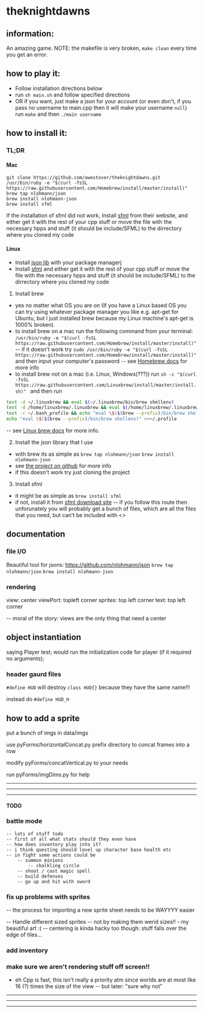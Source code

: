 
# theknightdawns

## information: 
An amazing game. NOTE: the makefile is very broken, `make clean` every time you get an error.

## how to play it:
  * Follow installation directions below
  * run `sh main.sh` and follow specified directions
  * OR if you want, just make a json for your account (or even don't, if you pass no username to main.cpp then it will make your username `null`) run `make` and then `./main username`


## how to install it:
### TL;DR
#### Mac
```
git clone https://github.com/awestover/theknightdawns.git
/usr/bin/ruby -e "$(curl -fsSL https://raw.githubusercontent.com/Homebrew/install/master/install)"
brew tap nlohmann/json
brew install nlohmann-json
brew install sfml
```
If the installation of sfml did not work, Install [sfml](https://www.sfml-dev.org/download/csfml/) from their website, and either get it with the rest of your cpp stuff or move the file with the necessary hpps and stuff (it should be include/SFML) to the dirrectory where you cloned my code

#### Linux
  * Install [json lib](https://github.com/nlohmann/json) with your package managerj
  * Install [sfml](https://www.sfml-dev.org/download/csfml/) and either get it with the rest of your cpp stuff or move the file with the necessary hpps and stuff (it should be include/SFML) to the dirrectory where you cloned my code

1) Install brew
  * yes no matter what OS you are on (If you have a Linux based OS you can try using whatever package manager you like e.g. apt-get for Ubuntu, but I just installed brew because my Linux machine's apt-get is 1000% broken).
  * to install brew on a mac run the following command from your terminal: `/usr/bin/ruby -e "$(curl -fsSL https://raw.githubusercontent.com/Homebrew/install/master/install)"`
    -- if it doesn't work try `sudo /usr/bin/ruby -e "$(curl -fsSL https://raw.githubusercontent.com/Homebrew/install/master/install)"` and then input your computer's password 
    -- see [Homebrew docs](https://brew.sh) for more info
  * to install brew not on a mac (i.e. Linux, Windows(???)) run `sh -c "$(curl -fsSL https://raw.githubusercontent.com/Linuxbrew/install/master/install.sh)" ` and then run 

```bash 
test -d ~/.linuxbrew && eval $(~/.linuxbrew/bin/brew shellenv)
test -d /home/linuxbrew/.linuxbrew && eval $(/home/linuxbrew/.linuxbrew/bin/brew shellenv)
test -r ~/.bash_profile && echo "eval \$($(brew --prefix)/bin/brew shellenv)" >>~/.bash_profile
echo "eval \$($(brew --prefix)/bin/brew shellenv)" >>~/.profile
``` 

-- see [Linux brew docs](https://docs.brew.sh/Homebrew-on-Linux) for more info.

2) Install the json library that I use
  * with brew its as simple as 
  `brew tap nlohmann/json`
  `brew install nlohmann-json`
  * see [the project on github](https://github.com/nlohmann/json) for more info
  * if this doesn't work try just cloning the project

3) Install sfml
  * it might be as simple as `brew install sfml`
  * if not, install it from [sfml download site](https://www.sfml-dev.org/download/csfml/)
    -- if you follow this route then unforunately you will probably get a bunch of files, which are all the files that you need, but can't be included with <>

## documentation
### file I/O
  Beautiful tool for jsons:
    https://github.com/nlohmann/json
  `brew tap nlohmann/json`
  `brew install nlohmann-json`

### rendering 
  view: center
  viewPort: topleft corner
  sprites: top left corner
  text: top left corner

  -- moral of the story: views are the only thing that need a center

## object instantiation
  saying 
  Player test;
  would run the initialization code for player (if it required no arguments);

### header gaurd files
  `#define HUD` will destroy
  `class HUD{}`
  because they have the same name!!!

  instead do 
  `#define HUD_H`

## how to add a sprite
  put a bunch of imgs in 
  data/imgs

  use pyForms/horizontalConcat.py prefix directory
  to concat frames into a row

  modify pyForms/concatVertical.py
  to your needs

  run pyForms/imgDims.py
  for help

***************************************************************************************************
***************************************************************************************************
***************************************************************************************************
#### TODO

### battle mode
    -- lots of stuff todo
    -- first of all what stats should they even have
    -- how does inventory play into it?
    -- i think questing should level up character base health etc
    -- in fight some actions could be
        -- summon minions
            -- chalkling circle
        -- shoot / cast magic spell
        -- build defenses
        -- go up and hit with sword

### fix up problems with sprites
  -- the process for importing a new sprite sheet needs to be WAYYYY easier 

  -- Handle different sized sprites
    -- not by making them werid sizes!! - my beautiful art :(
    -- centering is kinda hacky too though: stuff falls over the edge of tiles...

### add inventory

### make sure we aren't rendering stuff off screen!!
  - eh Cpp is fast, this isn't really a priority atm since worlds are at most like 16 (?) times the size of the view
  -- but later: "sure why not"

***************************************************************************************************
***************************************************************************************************
***************************************************************************************************

